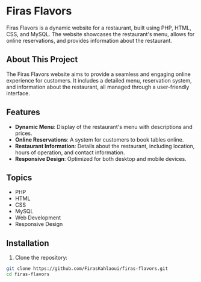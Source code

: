 # Firas Flavors

Firas Flavors is a dynamic website for a restaurant, built using PHP, HTML, CSS, and MySQL. The website showcases the restaurant's menu, allows for online reservations, and provides information about the restaurant.

## About This Project

The Firas Flavors website aims to provide a seamless and engaging online experience for customers. It includes a detailed menu, reservation system, and information about the restaurant, all managed through a user-friendly interface.

## Features

- **Dynamic Menu**: Display of the restaurant's menu with descriptions and prices.
- **Online Reservations**: A system for customers to book tables online.
- **Restaurant Information**: Details about the restaurant, including location, hours of operation, and contact information.
- **Responsive Design**: Optimized for both desktop and mobile devices.

## Topics

- PHP
- HTML
- CSS
- MySQL
- Web Development
- Responsive Design

## Installation

1. Clone the repository:

```bash
git clone https://github.com/FirasKahlaoui/firas-flavors.git
cd firas-flavors
